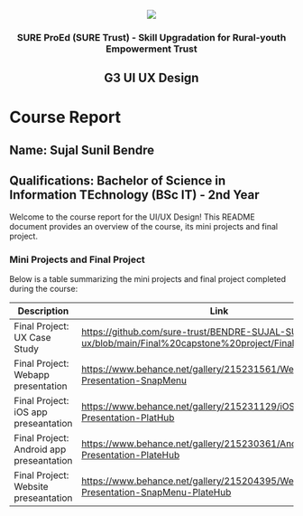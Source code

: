 <!-- PROJECT LOGO -->
<br />

<div align="center">
   <img src='https://user-images.githubusercontent.com/73131499/166115643-d3187f47-d38f-41b2-ae42-5ecbbc60de14.png' />


<h3 align="center">SURE ProEd (SURE Trust) - Skill Upgradation for Rural-youth Empowerment Trust</h3>
  <h2> G3 UI UX Design </h2>
</div>

# Course Report

## Name: Sujal Sunil Bendre

## Qualifications: Bachelor of Science in Information TEchnology (BSc IT) - 2nd Year

Welcome to the course report for the UI/UX Design! This README document provides an overview of the course, its mini projects and final project.

### Mini Projects and Final Project

Below is a table summarizing the mini projects and final project completed during the course:

| Description                               | Link                                    |
|-------------------------------------------|-----------------------------------------|
| Final Project: UX Case Study              | https://github.com/sure-trust/BENDRE-SUJAL-SUNIL-g3-ui-ux/blob/main/Final%20capstone%20project/Final_projects_links                         |
| Final Project: Webapp presentation         | https://www.behance.net/gallery/215231561/WebApp-Presentation-SnapMenu          |
| Final Project: iOS app preseantation      | https://www.behance.net/gallery/215231129/iOS-App-Presentation-PlatHub               |
| Final Project: Android app preseantation  | https://www.behance.net/gallery/215230361/Android-App-Presentation-PlateHub |
| Final Project: Website preseantation  | https://www.behance.net/gallery/215204395/Website-Presentation-SnapMenu-PlateHub |
